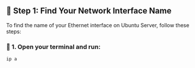 ## 🧾 Step 1: Find Your Network Interface Name

To find the name of your Ethernet interface on Ubuntu Server, follow these steps:

### 🔧 1. Open your terminal and run:

```bash
ip a
